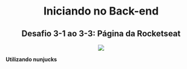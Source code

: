 <h1 align="center">Iniciando no Back-end</h1>

<h2 align="center">Desafio 3-1 ao 3-3: Página da Rocketseat</h2>

<p align="center">
  <img src="https://user-images.githubusercontent.com/48728541/84934357-955dba80-b0ad-11ea-8364-0261c09d7aff.png" />
</p>

**Utilizando nunjucks**


